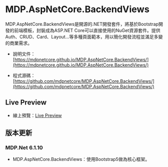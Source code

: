 # MDP.AspNetCore.BackendViews

MDP.AspNetCore.BackendViews是開源的.NET開發套件，將基於Bootstrap開發的前端模板，封裝成為ASP.NET Core可以直接使用的NuGet資源套件。提供Auth、CRUD、Card、Layout...等多種頁面範本，用以簡化開發流程並滿足多變的商業需求。

- 說明文件：[https://mdpnetcore.github.io/MDP.AspNetCore.BackendViews/](https://mdpnetcore.github.io/MDP.AspNetCore.BackendViews/)

- 程式源碼：[https://github.com/mdpnetcore/MDP.AspNetCore.BackendViews/](https://github.com/mdpnetcore/MDP.AspNetCore.BackendViews/)


## Live Preview

- 線上預覽：[Live Preview](https://mdp-backend-app.wonderfulsmoke-418e59bf.eastasia.azurecontainerapps.io)


## 版本更新

### MDP.Net 6.1.10

- MDP.AspNetCore.BackendViews：使用Bootstrap5做為核心框架。